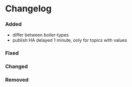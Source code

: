 # Changelog

### Added

- differ between boiler-types
- publish HA delayed 1 minute, only for topics with values

### Fixed

### Changed

### Removed

